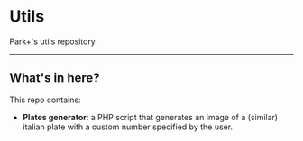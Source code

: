 # Utils
Park+'s utils repository.

----------

## What's in here?

This repo contains:

- **Plates generator**: a PHP script that generates an image of a (similar) italian plate with a custom number specified by the user.
